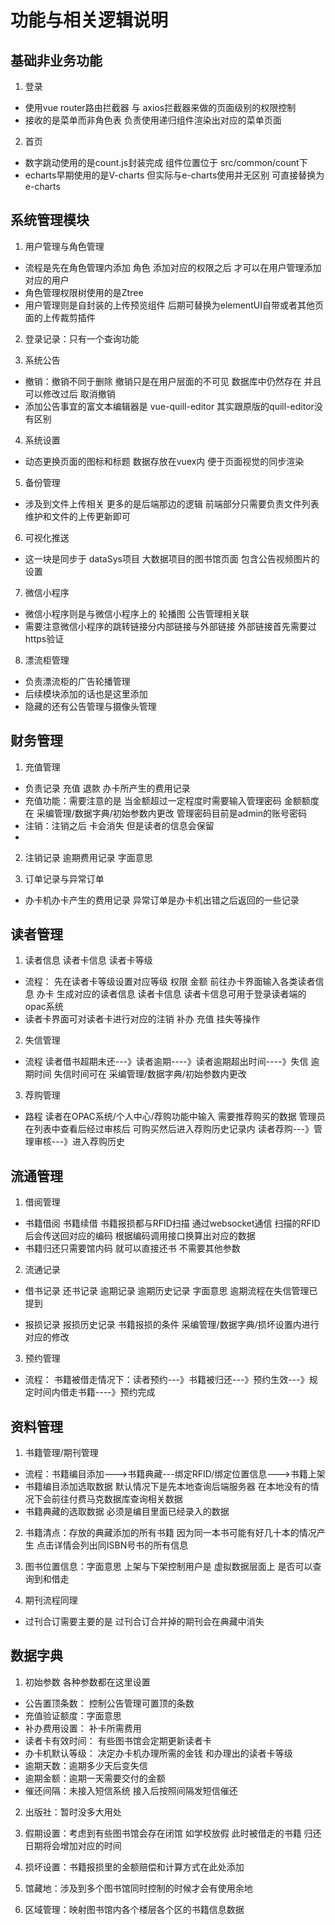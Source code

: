 # 功能与相关逻辑说明

## 基础非业务功能
1. 登录
+ 使用vue router路由拦截器 与 axios拦截器来做的页面级别的权限控制
+ 接收的是菜单而非角色表 负责使用递归组件渲染出对应的菜单页面

2. 首页
+ 数字跳动使用的是count.js封装完成 组件位置位于 src/common/count下
+ echarts早期使用的是V-charts 但实际与e-charts使用并无区别 可直接替换为e-charts

## 系统管理模块
1. 用户管理与角色管理
+ 流程是先在角色管理内添加 角色 添加对应的权限之后 才可以在用户管理添加对应的用户 
+ 角色管理权限树使用的是Ztree
+ 用户管理则是自封装的上传预览组件 后期可替换为elementUI自带或者其他页面的上传裁剪插件
2. 登录记录：只有一个查询功能

3. 系统公告
+ 撤销：撤销不同于删除 撤销只是在用户层面的不可见 数据库中仍然存在 并且可以修改过后 取消撤销
+ 添加公告事宜的富文本编辑器是 vue-quill-editor 其实跟原版的quill-editor没有区别

4. 系统设置
+ 动态更换页面的图标和标题  数据存放在vuex内 便于页面视觉的同步渲染

5. 备份管理
+ 涉及到文件上传相关 更多的是后端那边的逻辑 前端部分只需要负责文件列表维护和文件的上传更新即可

6. 可视化推送
+ 这一块是同步于 dataSys项目 大数据项目的图书馆页面 包含公告视频图片的设置

7. 微信小程序
+ 微信小程序则是与微信小程序上的 轮播图 公告管理相关联
+ 需要注意微信小程序的跳转链接分内部链接与外部链接 外部链接首先需要过https验证 

8. 漂流柜管理
+ 负责漂流柜的广告轮播管理 
+ 后续模块添加的话也是这里添加 
+ 隐藏的还有公告管理与摄像头管理

## 财务管理
1. 充值管理
+ 负责记录 充值 退款 办卡所产生的费用记录
+ 充值功能：需要注意的是 当金额超过一定程度时需要输入管理密码 金额额度在 采编管理/数据字典/初始参数内更改 管理密码目前是admin的账号密码
+ 注销：注销之后 卡会消失  但是读者的信息会保留
+ 
2. 注销记录 逾期费用记录 字面意思

3. 订单记录与异常订单
+ 办卡机办卡产生的费用记录  异常订单是办卡机出错之后返回的一些记录


## 读者管理
1. 读者信息 读者卡信息 读者卡等级
+ 流程：
 先在读者卡等级设置对应等级 权限 金额 
 前往办卡界面输入各类读者信息 办卡 生成对应的读者信息 读者卡信息
 读者卡信息可用于登录读者端的opac系统
+ 读者卡界面可对读者卡进行对应的注销 补办 充值 挂失等操作

2. 失信管理
+ 流程
 读者借书超期未还---》读者逾期----》读者逾期超出时间----》失信
 逾期时间 失信时间可在 采编管理/数据字典/初始参数内更改

3. 荐购管理
+ 路程
 读者在OPAC系统/个人中心/荐购功能中输入 需要推荐购买的数据 
 管理员在列表中查看后经过审核后 可购买然后进入荐购历史记录内
 读者荐购---》管理审核---》进入荐购历史

 ## 流通管理

 1. 借阅管理
 + 书籍借阅 书籍续借 书籍报损都与RFID扫描 通过websocket通信  扫描的RFID后会传送回对应的编码 根据编码调用接口换算出对应的数据
 + 书籍归还只需要馆内码 就可以直接还书 不需要其他参数

 2. 流通记录
 + 借书记录 还书记录 逾期记录 逾期历史记录  字面意思 逾期流程在失信管理已提到

 + 报损记录 报损历史记录 
 书籍报损的条件  采编管理/数据字典/损坏设置内进行对应的修改

 3. 预约管理
 + 流程： 
    书籍被借走情况下：读者预约---》书籍被归还---》预约生效---》规定时间内借走书籍----》预约完成

## 资料管理
1. 书籍管理/期刊管理
+ 流程：书籍编目添加--->书籍典藏---绑定RFID/绑定位置信息--->书籍上架
+ 书籍编目添加选取数据 默认情况下是先本地查询后端服务器 在本地没有的情况下会前往付费马克数据库查询相关数据
+ 书籍典藏的选取数据 必须是编目里面已经录入的数据
2. 书籍清点：存放的典藏添加的所有书籍 因为同一本书可能有好几十本的情况产生 点击详情会列出同ISBN号书的所有信息

3. 图书位置信息：字面意思 上架与下架控制用户是 虚拟数据层面上 是否可以查询到和借走

4. 期刊流程同理
+ 过刊合订需要主要的是 过刊合订合并掉的期刊会在典藏中消失

## 数据字典
1. 初始参数 各种参数都在这里设置
+ 公告置顶条数： 控制公告管理可置顶的条数
+ 充值验证额度：字面意思
+ 补办费用设置： 补卡所需费用
+ 读者卡有效时间： 有些图书馆会定期更新读者卡
+ 办卡机默认等级： 决定办卡机办理所需的金钱 和办理出的读者卡等级
+ 逾期天数：逾期多少天后变失信
+ 逾期金额：逾期一天需要交付的金额
+ 催还间隔：未接入短信系统 接入后按照间隔发短信催还

2. 出版社：暂时没多大用处

3. 假期设置：考虑到有些图书馆会存在闭馆 如学校放假 此时被借走的书籍 归还日期将会增加对应的时间

4. 损坏设置：书籍报损里的金额赔偿和计算方式在此处添加

5. 馆藏地：涉及到多个图书馆同时控制的时候才会有使用余地

6. 区域管理：映射图书馆内各个楼层各个区的书籍信息数据